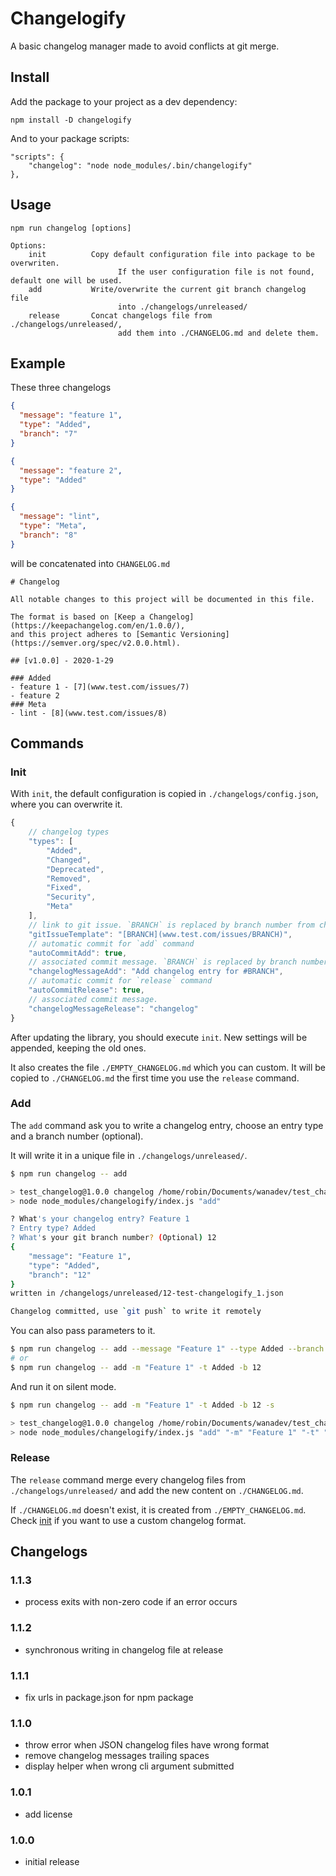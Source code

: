 # Changelogify

A basic changelog manager made to avoid conflicts at git merge.

## Install

Add the package to your project as a dev dependency:

    npm install -D changelogify

And to your package scripts:

    "scripts": {
        "changelog": "node node_modules/.bin/changelogify"
    },

## Usage

    npm run changelog [options]

    Options:
        init          Copy default configuration file into package to be overwriten.
                            If the user configuration file is not found, default one will be used.
        add           Write/overwrite the current git branch changelog file 
                            into ./changelogs/unreleased/
        release       Concat changelogs file from ./changelogs/unreleased/,
                            add them into ./CHANGELOG.md and delete them.

## Example

These three changelogs

```json
{
  "message": "feature 1",
  "type": "Added",
  "branch": "7"
}
```

```json
{
  "message": "feature 2",
  "type": "Added"
}
```

```json
{
  "message": "lint",
  "type": "Meta",
  "branch": "8"
}
```

will be concatenated into `CHANGELOG.md`

    # Changelog

    All notable changes to this project will be documented in this file.

    The format is based on [Keep a Changelog](https://keepachangelog.com/en/1.0.0/),
    and this project adheres to [Semantic Versioning](https://semver.org/spec/v2.0.0.html).

    ## [v1.0.0] - 2020-1-29

    ### Added
    - feature 1 - [7](www.test.com/issues/7)
    - feature 2
    ### Meta
    - lint - [8](www.test.com/issues/8)

## Commands

### Init

With `init`, the default configuration is copied in `./changelogs/config.json`, where you can overwrite it.

```js
{
    // changelog types
    "types": [
        "Added",
        "Changed",
        "Deprecated",
        "Removed",
        "Fixed",
        "Security",
        "Meta"
    ],
    // link to git issue. `BRANCH` is replaced by branch number from changelog entry
    "gitIssueTemplate": "[BRANCH](www.test.com/issues/BRANCH)",
    // automatic commit for `add` command
    "autoCommitAdd": true,
    // associated commit message. `BRANCH` is replaced by branch number from changelog entry
    "changelogMessageAdd": "Add changelog entry for #BRANCH",
    // automatic commit for `release` command
    "autoCommitRelease": true,
    // associated commit message.
    "changelogMessageRelease": "changelog"
}
```

After updating the library, you should execute `init`. New settings will be appended, keeping the old ones.

It also creates the file `./EMPTY_CHANGELOG.md` which you can custom. It will be copied to `./CHANGELOG.md` the first time you use the `release` command.

### Add

The `add` command ask you to write a changelog entry, choose an entry type and a branch number (optional).

It will write it in a unique file in `./changelogs/unreleased/`.

```bash
$ npm run changelog -- add

> test_changelog@1.0.0 changelog /home/robin/Documents/wanadev/test_changelog
> node node_modules/changelogify/index.js "add"

? What's your changelog entry? Feature 1
? Entry type? Added
? What's your git branch number? (Optional) 12
{
    "message": "Feature 1",
    "type": "Added",
    "branch": "12"
}
written in /changelogs/unreleased/12-test-changelogify_1.json

Changelog committed, use `git push` to write it remotely
```

You can also pass parameters to it.

```bash 
$ npm run changelog -- add --message "Feature 1" --type Added --branch 12
# or
$ npm run changelog -- add -m "Feature 1" -t Added -b 12
```

And run it on silent mode.

```bash
$ npm run changelog -- add -m "Feature 1" -t Added -b 12 -s

> test_changelog@1.0.0 changelog /home/robin/Documents/wanadev/test_changelog
> node node_modules/changelogify/index.js "add" "-m" "Feature 1" "-t" "Added" "-b" "12" "-s"
```

### Release

The `release` command merge every changelog files from `./changelogs/unreleased/` and add the new content on `./CHANGELOG.md`.

If `./CHANGELOG.md` doesn't exist, it is created from `./EMPTY_CHANGELOG.md`. Check [init](https://github.com/wanadev/changelogify#init) if you want to use a custom changelog format.

## Changelogs

### 1.1.3

- process exits with non-zero code if an error occurs

### 1.1.2

- synchronous writing in changelog file at release

### 1.1.1

- fix urls in package.json for npm package

### 1.1.0

- throw error when JSON changelog files have wrong format
- remove changelog messages trailing spaces
- display helper when wrong cli argument submitted

### 1.0.1

- add license

### 1.0.0

- initial release